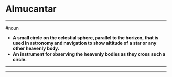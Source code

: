 # Almucantar
---
#noun
- **A small circle on the celestial sphere, parallel to the horizon, that is used in astronomy and navigation to show altitude of a star or any other heavenly body.**
- **An instrument for observing the heavenly bodies as they cross such a circle.**
---
---
